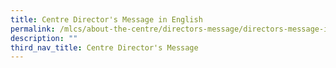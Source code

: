 ```yaml
---
title: Centre Director's Message in English
permalink: /mlcs/about-the-centre/directors-message/directors-message-in-english/
description: ""
third_nav_title: Centre Director's Message
---
```

